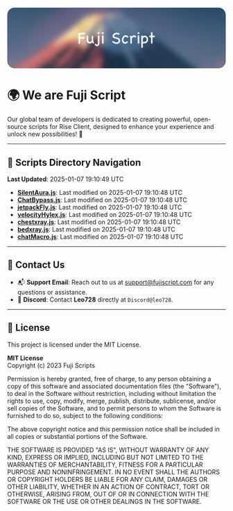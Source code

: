 ![Banner](.github/b.webp)

# 🌍 **We are Fuji Script**

Our global team of developers is dedicated to creating powerful, open-source scripts for Rise Client, designed to enhance your experience and unlock new possibilities! 🌟

---
<!-- SCRIPTS_NAVIGATION_START -->
## 📂 **Scripts Directory Navigation**

**Last Updated**: 2025-01-07 19:10:49 UTC

- **[SilentAura.js](scripts/SilentAura.js)**: Last modified on 2025-01-07 19:10:48 UTC
- **[ChatBypass.js](scripts/ChatBypass.js)**: Last modified on 2025-01-07 19:10:48 UTC
- **[jetpackFly.js](scripts/jetpackFly.js)**: Last modified on 2025-01-07 19:10:48 UTC
- **[velocityHylex.js](scripts/velocityHylex.js)**: Last modified on 2025-01-07 19:10:48 UTC
- **[chestxray.js](scripts/chestxray.js)**: Last modified on 2025-01-07 19:10:48 UTC
- **[bedxray.js](scripts/bedxray.js)**: Last modified on 2025-01-07 19:10:48 UTC
- **[chatMacro.js](scripts/chatMacro.js)**: Last modified on 2025-01-07 19:10:48 UTC

<!-- SCRIPTS_NAVIGATION_END -->

---

## 💬 **Contact Us**  
- 📬 **Support Email**: Reach out to us at [support@fujiscript.com](mailto:support@fujiscript.com) for any questions or assistance.  
- 💬 **Discord**: Contact **Leo728** directly at `Discord@leo728`.

---

## 📜 **License**

This project is licensed under the MIT License.  

**MIT License**  
Copyright (c) 2023 Fuji Scripts  

Permission is hereby granted, free of charge, to any person obtaining a copy of this software and associated documentation files (the "Software"), to deal in the Software without restriction, including without limitation the rights to use, copy, modify, merge, publish, distribute, sublicense, and/or sell copies of the Software, and to permit persons to whom the Software is furnished to do so, subject to the following conditions:  

The above copyright notice and this permission notice shall be included in all copies or substantial portions of the Software.  

THE SOFTWARE IS PROVIDED "AS IS", WITHOUT WARRANTY OF ANY KIND, EXPRESS OR IMPLIED, INCLUDING BUT NOT LIMITED TO THE WARRANTIES OF MERCHANTABILITY, FITNESS FOR A PARTICULAR PURPOSE AND NONINFRINGEMENT. IN NO EVENT SHALL THE AUTHORS OR COPYRIGHT HOLDERS BE LIABLE FOR ANY CLAIM, DAMAGES OR OTHER LIABILITY, WHETHER IN AN ACTION OF CONTRACT, TORT OR OTHERWISE, ARISING FROM, OUT OF OR IN CONNECTION WITH THE SOFTWARE OR THE USE OR OTHER DEALINGS IN THE SOFTWARE.  
